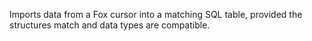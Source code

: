 ﻿Imports data from a Fox cursor into a matching SQL table, provided the structures match and data types are compatible.